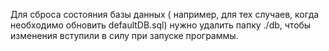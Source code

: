 Для сброса состояния базы данных ( например, для тех случаев, когда необходимо обновить defaultDB.sql) нужно удалить
папку ./db, чтобы изменения вступили в силу при запуске программы.
